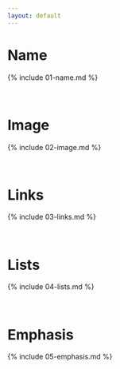 ```yaml
---
layout: default
---
```


# Name
{% include 01-name.md %}

<br>

# Image
{% include 02-image.md %}

<br>

# Links
{% include 03-links.md %}

<br>

# Lists
{% include 04-lists.md %}

<br>

# Emphasis
{% include 05-emphasis.md %}
